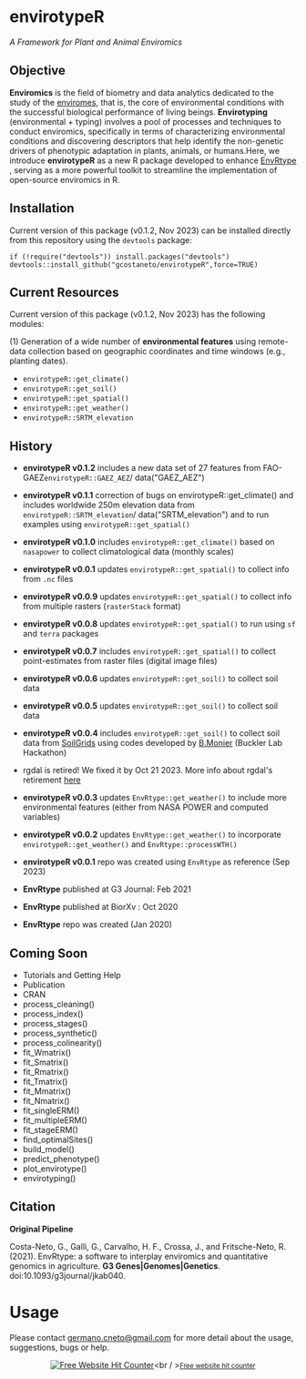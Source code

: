 # envirotypeR
*A Framework for Plant and Animal Enviromics*


## Objective

**Enviromics** is the field of biometry and data analytics dedicated to the study of the [enviromes](https://en.wikipedia.org/wiki/Envirome), that is, the core of environmental conditions with the successful biological performance of living beings. **Envirotyping** (environmental + typing) involves a pool of processes and techniques to conduct enviromics, specifically in terms of characterizing environmental conditions and discovering descriptors that help identify the non-genetic drivers of phenotypic adaptation in plants, animals, or humans.Here, we introduce **envirotypeR** as a new R package developed to enhance [EnvRtype](https://github.com/allogamous/EnvRtype) , serving as a more powerful toolkit to streamline the implementation of open-source enviromics in R.


## Installation 

Current version of this package (v0.1.2, Nov 2023)  can be installed directly from this repository
using the `devtools` package:

```
if (!require("devtools")) install.packages("devtools")
devtools::install_github("gcostaneto/envirotypeR",force=TRUE)
```

## Current Resources

Current version of this package (v0.1.2, Nov 2023) has the following modules: 

(1) Generation of a wide number of **environmental features** using remote-data collection based on geographic coordinates and time windows (e.g., planting dates).

* `envirotypeR::get_climate()`
* `envirotypeR::get_soil()`
* `envirotypeR::get_spatial()`
* `envirotypeR::get_weather()`
* `envirotypeR::SRTM_elevation`

## History


* **envirotypeR v0.1.2**  includes a new data set of 27 features from FAO-GAEZ`envirotypeR::GAEZ_AEZ`/ data("GAEZ_AEZ")
  
* **envirotypeR v0.1.1**  correction of bugs on envirotypeR::get_climate() and includes worldwide 250m elevation data from `envirotypeR::SRTM_elevation`/ data("SRTM_elevation") and to run examples using `envirotypeR::get_spatial()`
  
* **envirotypeR v0.1.0** includes `envirotypeR::get_climate()` based on `nasapower` to collect climatological data (monthly scales)
  
* **envirotypeR v0.0.1** updates `envirotypeR::get_spatial()` to collect info from `.nc` files
  
* **envirotypeR v0.0.9** updates `envirotypeR::get_spatial()` to collect info from multiple rasters (`rasterStack` format)
 
* **envirotypeR v0.0.8** updates `envirotypeR::get_spatial()` to run using `sf` and `terra` packages
  
* **envirotypeR v0.0.7** includes `envirotypeR::get_spatial()` to collect point-estimates from raster files (digital image files)
  
* **envirotypeR v0.0.6** updates `envirotypeR::get_soil()` to collect soil data
  
* **envirotypeR v0.0.5** updates `envirotypeR::get_soil()` to collect soil data
  
* **envirotypeR v0.0.4** includes `envirotypeR::get_soil()` to collect soil data from [SoilGrids](https://soilgrids.org/) using codes developed by [B.Monier](https://github.com/btmonier) (Buckler Lab Hackathon)
  
* rgdal is retired! We fixed it by Oct 21 2023. More info about rgdal's retirement [here](https://r-spatial.org/r/2022/04/12/evolution.html)

* **envirotypeR v0.0.3** updates `EnvRtype::get_weather()` to include more environmental features (either from NASA POWER and computed variables)

* **envirotypeR v0.0.2** updates `EnvRtype::get_weather()` to incorporate `envirotypeR::get_weather()` and `EnvRtype::processWTH()`

* **envirotypeR v0.0.1** repo was created using `EnvRtype` as reference (Sep 2023)

* **EnvRtype** published at G3 Journal: Feb 2021
  
* **EnvRtype** published at BiorXv : Oct 2020

* **EnvRtype** repo was created (Jan 2020)

## Coming Soon

* Tutorials and Getting Help
* Publication
* CRAN
* process_cleaning()
* process_index()
* process_stages() 
* process_synthetic() 
* process_colinearity()
* fit_Wmatrix()
* fit_Smatrix() 
* fit_Rmatrix()
* fit_Tmatrix() 
* fit_Mmatrix() 
* fit_Nmatrix() 
* fit_singleERM()
* fit_multipleERM()
* fit_stageERM()
* find_optimalSites()
* build_model() 
* predict_phenotype()
* plot_envirotype()
* envirotyping()


## Citation

**Original Pipeline**

Costa-Neto, G., Galli, G., Carvalho, H. F., Crossa, J., and Fritsche-Neto, R. (2021). EnvRtype: a software to interplay enviromics and quantitative genomics in agriculture. **G3 Genes|Genomes|Genetics**. doi:10.1093/g3journal/jkab040.

# Usage

Please contact <germano.cneto@gmail.com> for more detail about the usage, suggestions, bugs or help.

<div align='center'>
  
<a href='https://www.free-website-hit-counter.com'><img src='https://www.free-website-hit-counter.com/c.php?d=9&id=159092&s=1' border='0' alt='Free Website Hit Counter'></a><br / ><small><a href='https://www.free-website-hit-counter.com' title="Free Website Hit Counter">Free website hit counter</a></small>

</div>


